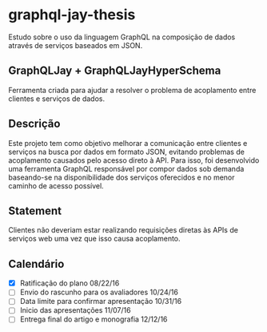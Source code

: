 # graphql-jay-thesis

Estudo sobre o uso da linguagem GraphQL na composição de dados através de serviços baseados em JSON.

## GraphQLJay + GraphQLJayHyperSchema

Ferramenta criada para ajudar a resolver o problema de acoplamento entre clientes e serviços de dados.

## Descrição

Este projeto tem como objetivo melhorar a comunicação entre clientes e serviços na busca por dados em formato JSON, evitando problemas de acoplamento causados pelo acesso direto à API. Para isso, foi desenvolvido uma ferramenta GraphQL responsável por compor dados sob demanda baseando-se na disponibilidade dos serviços oferecidos e no menor caminho de acesso possível.

## Statement

Clientes não deveriam estar realizando requisições diretas às APIs de serviços web uma vez que isso causa acoplamento.

## Calendário

- [x] Ratificação do plano 08/22/16
- [ ] Envio do rascunho para os avaliadores 10/24/16
- [ ] Data limite para confirmar apresentação 10/31/16
- [ ] Inicio das apresentações 11/07/16
- [ ] Entrega final do artigo e monografia 12/12/16
